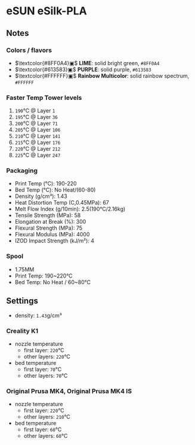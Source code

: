 # eSUN eSilk-PLA

## Notes

### Colors / flavors

- $\textcolor{#8FF0A4}▣$ **LIME**: solid bright green, `#8FF0A4`
- $\textcolor{#613583}▣$ **PURPLE**: solid purple, `#613583`
- $\textcolor{#FFFFFF}▣$ **Rainbow Multicolor**: solid rainbow spectrum, `#FFFFFF`

### Faster Temp Tower levels

1. `190`°C @ Layer `1`
2. `195`°C @ Layer `36`
3. `200`°C @ Layer `71`
4. `205`°C @ Layer `106`
5. `210`°C @ Layer `141`
6. `215`°C @ Layer `176`
7. `220`°C @ Layer `212`
8. `225`°C @ Layer `247`

### Packaging

- Print Temp (°C): 190-220
- Bed Temp (°C): No Heat/(60-80)
- Density (g/cm³): 1.43
- Heat Distortion Temp (C,0.45MPa): 67
- Melt Flow Index (g/10min): 2.5(190°C/2.16kg)
- Tensile Strength (MPa): 58
- Elongation at Break (%): 300
- Flexural Strength (MPa): 75
- Flexural Modulus (MPa): 4000
- IZOD Impact Strength (kJ/m²): 4

### Spool

- 1.75MM
- Print Temp: 190~220°C
- Bed Temp: No Heat / 60~80°C

## Settings

- density: `1.43`g/cm³

### Creality K1

- nozzle temperature
    - first layer: `220`°C
    - other layers: `220`°C
- bed temperature
    - first layer: `70`°C
    - other layers: `70`°C

### Original Prusa MK4, Original Prusa MK4 IS

- nozzle temperature
    - first layer: `220`°C
    - other layers: `210`°C
- bed temperature
    - first layer: `60`°C
    - other layers: `60`°C
